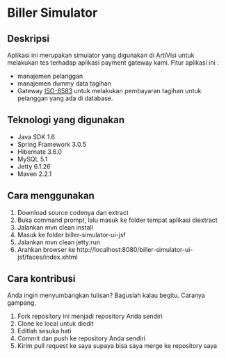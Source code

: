 Biller Simulator
================


Deskripsi
----------------

Aplikasi ini merupakan simulator yang digunakan di ArtiVisi untuk melakukan tes terhadap aplikasi payment gateway kami.
Fitur aplikasi ini :

*  manajemen pelanggan
*  manajemen dummy data tagihan
*  Gateway [ISO-8583](http://en.wikipedia.org/wiki/ISO_8583) untuk melakukan pembayaran tagihan untuk pelanggan yang ada di database.


Teknologi yang digunakan
----------------

*  Java SDK 1.6
*  Spring Framework 3.0.5
*  Hibernate 3.6.0
*  MySQL 5.1
*  Jetty 6.1.26
*  Maven 2.2.1


Cara menggunakan
----------------

1. Download source codenya dan extract
2. Buka command prompt, lalu masuk ke folder tempat aplikasi diextract
3. Jalankan mvn clean install
4. Masuk ke folder biller-simulator-ui-jsf
5. Jalankan mvn clean jetty:run
6. Arahkan browser ke http://localhost:8080/biller-simulator-ui-jsf/faces/index.xhtml

Cara kontribusi
---------------
Anda ingin menyumbangkan tulisan? Baguslah kalau begitu.
Caranya gampang,

1. Fork repository ini menjadi repository Anda sendiri
2. Clone ke local untuk diedit
3. Editlah sesuka hati
4. Commit dan push ke repository Anda sendiri
5. Kirim pull request ke saya supaya bisa saya merge ke repository saya

